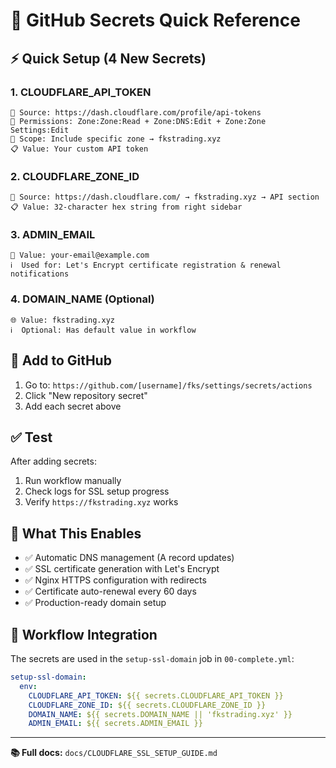 # 🔐 GitHub Secrets Quick Reference

## ⚡ Quick Setup (4 New Secrets)

### 1. CLOUDFLARE_API_TOKEN
```
📍 Source: https://dash.cloudflare.com/profile/api-tokens
🔑 Permissions: Zone:Zone:Read + Zone:DNS:Edit + Zone:Zone Settings:Edit
🎯 Scope: Include specific zone → fkstrading.xyz
📋 Value: Your custom API token
```

### 2. CLOUDFLARE_ZONE_ID  
```
📍 Source: https://dash.cloudflare.com/ → fkstrading.xyz → API section
📋 Value: 32-character hex string from right sidebar
```

### 3. ADMIN_EMAIL
```
📧 Value: your-email@example.com
ℹ️  Used for: Let's Encrypt certificate registration & renewal notifications
```

### 4. DOMAIN_NAME (Optional)
```
🌐 Value: fkstrading.xyz
ℹ️  Optional: Has default value in workflow
```

## 🚀 Add to GitHub

1. Go to: `https://github.com/[username]/fks/settings/secrets/actions`
2. Click "New repository secret"  
3. Add each secret above

## ✅ Test

After adding secrets:
1. Run workflow manually
2. Check logs for SSL setup progress
3. Verify `https://fkstrading.xyz` works

## 🎯 What This Enables

- ✅ Automatic DNS management (A record updates)
- ✅ SSL certificate generation with Let's Encrypt  
- ✅ Nginx HTTPS configuration with redirects
- ✅ Certificate auto-renewal every 60 days
- ✅ Production-ready domain setup

## 🔧 Workflow Integration

The secrets are used in the `setup-ssl-domain` job in `00-complete.yml`:

```yaml
setup-ssl-domain:
  env:
    CLOUDFLARE_API_TOKEN: ${{ secrets.CLOUDFLARE_API_TOKEN }}
    CLOUDFLARE_ZONE_ID: ${{ secrets.CLOUDFLARE_ZONE_ID }}  
    DOMAIN_NAME: ${{ secrets.DOMAIN_NAME || 'fkstrading.xyz' }}
    ADMIN_EMAIL: ${{ secrets.ADMIN_EMAIL }}
```

---
**📚 Full docs:** `docs/CLOUDFLARE_SSL_SETUP_GUIDE.md`
